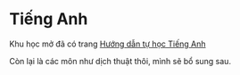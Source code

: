 # Tiếng Anh

Khu học mở đã có trang [Hướng dẫn tự học Tiếng Anh](https://daihocmo.github.io/tieng-anh/)

Còn lại là các môn như dịch thuật thôi, mình sẽ bổ sung sau.